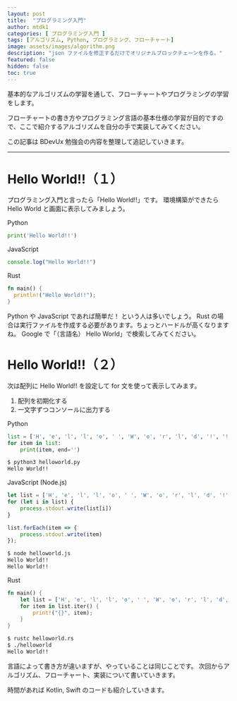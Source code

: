 ```yaml
---
layout: post
title:  "プログラミング入門"
author: mtdk1
categories: [ プログラミング入門 ]
tags: [アルゴリズム, Python, プログラミング、フローチャート]
image: assets/images/algorithm.png
description: "json ファイルを修正するだけでオリジナルブロックチェーンを作る。"
featured: false
hidden: false
toc: true
---
```


基本的なアルゴリズムの学習を通して、フローチャートやプログラミングの学習をします。

フローチャートの書き方やプログラミング言語の基本仕様の学習が目的ですので、ここで紹介するアルゴリズムを自分の手で実装してみてください。

この記事は BDevUx 勉強会の内容を整理して追記していきます。

---
# Hello World!!（１）

プログラミング入門と言ったら「Hello World!!」です。 環境構築ができたら Hello World と画面に表示してみましょう。

Python
```python
print('Hello World!!')
```

JavaScript
```javascript
console.log("Hello World!!")
```

Rust
```rust
fn main() {
  println!("Hello World!!");
}
```

Python や JavaScript であれば簡単だ！ という人は多いでしょう。
Rust の場合は実行ファイルを作成する必要があります。ちょっとハードルが高くなりますね。
Google で「（言語名） Hello World」で検索してみてください。

# Hello World!!（２）

次は配列に Hello World!! を設定して for 文を使って表示してみます。

1. 配列を初期化する
2. 一文字ずつコンソールに出力する

Python
```python
list = ['H', 'e', 'l', 'l', 'o', ' ', 'W', 'o', 'r', 'l', 'd', '!', '!', '\n']
for item in list:
    print(item, end='')
```

```bash
$ python3 helloworld.py
Hello World!!
```


JavaScript (Node.js)
```javascript
let list = ['H', 'e', 'l', 'l', 'o', ' ', 'W', 'o', 'r', 'l', 'd', '!', '!', '\n']
for (let i in list) {
    process.stdout.write(list[i])
}

list.forEach(item => {
    process.stdout.write(item)
});
```

```bash
$ node helloworld.js
Hello World!!
Hello World!!
```

Rust
```rust
fn main() {
    let list = ['H', 'e', 'l', 'l', 'o', ' ', 'W', 'o', 'r', 'l', 'd', '!', '!', '\n'];
	for item in list.iter() {
		print!("{}", item);
	}
}
```

```bash
$ rustc helloworld.rs
$ ./helloworld
Hello World!!
```

言語によって書き方が違いますが、やっていることは同じことです。
次回からアルゴリズム、フローチャート、実装について書いていきます。

時間があれば Kotlin, Swift のコードも紹介していきます。
